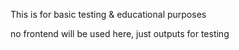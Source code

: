 This is for basic testing & educational purposes

no frontend will be used here, just outputs for testing